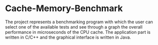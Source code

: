 # Cache-Memory-Benchmark
The project represents a benchmarking program with which the user can select one of the available tests and see through a graph the overall performance in microseconds of the CPU cache.
The application part is written in C/C++ and the graphical interface is written in Java.
